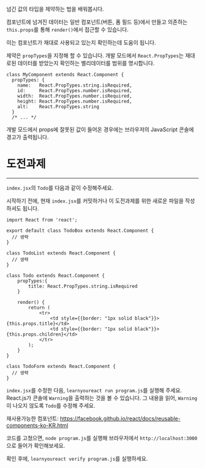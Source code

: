 넘긴 값의 타입을 제약하는 법을 배워봅시다.

컴포넌트에 넘겨진 데이터는 일반 컴포넌트(버튼, 폼 필드 등)에서 만들고 의존하는 `this.props`를 통해 `render()`에서 접근할 수 있습니다.

이는 컴포넌트가 재대로 사용되고 있는지 확인하는데 도움이 됩니다.

제약은 `propTypes`을 지정해 할 수 있습니다. 개발 모드에서 `React.PropTypes`는 재대로된 데이터를 받았는지 확인하는 벨리데이터를 범위를 명시합니다.

```
class MyComponent extends React.Component {
  propTypes: {
    name:   React.PropTypes.string.isRequired,
    id:     React.PropTypes.number.isRequired,
    width:  React.PropTypes.number.isRequired,
    height: React.PropTypes.number.isRequired,
    alt:    React.PropTypes.string
  }
  /* ... */
```

개발 모드에서 props에 잘못된 값이 들어온 경우에는 브라우저의 JavaScript 콘솔에 경고가 출력됩니다.


# 도전과제
---

`index.jsx`의 `Todo`를 다음과 같이 수정해주세요.

시작하기 전에, 현재 `index.jsx`를 커밋하거나 이 도전과제를 위한 새로운 파일을
작성하셔도 됩니다.


```
import React from 'react';

export default class TodoBox extends React.Component {
  // 생략
}

class TodoList extends React.Component {
  // 생략
}

class Todo extends React.Component {
    propTypes:{
        title: React.PropTypes.string.isRequired
    }

    render() {
        return (
            <tr>
                <td style={{border: "1px solid black"}}>{this.props.title}</td>
                <td style={{border: "1px solid black"}}>{this.props.children}</td>
            </tr>
        );
    }
}

class TodoForm extends React.Component {
  // 생략
}
```

`index.jsx`를 수정한 다음, `learnyoureact run program.js`를 실행해 주세요.
React.js가 콘솔에 `Warning`을 출력하는 것을 볼 수 있습니다.
그 내용을 읽어, `Warning`이 나오지 않도록 `Todo`를 수정해 주세요.


재사용가능한 컴포넌트: https://facebook.github.io/react/docs/reusable-components-ko-KR.html

코드를 고쳤으면, `node program.js`를 실행해 브라우저에서 `http://localhost:3000`으로 들어가 확인해보세요.

확인 후에, `learnyoureact verify program.js`를 실행하세요.
